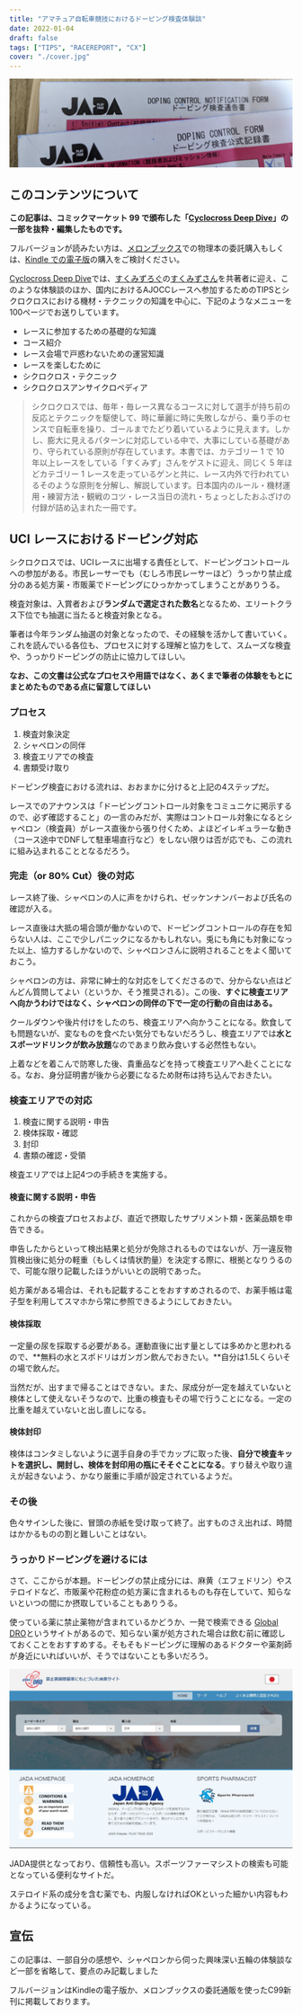 ```yaml
---
title: "アマチュア自転車競技におけるドーピング検査体験談"
date: 2022-01-04
draft: false
tags: ["TIPS", "RACEREPORT", "CX"]
cover: "./cover.jpg"
---
```


![検査対象に選ばれると、通称赤紙が発行される](./cover.jpg)

## このコンテンツについて

**この記事は、コミックマーケット 99 で頒布した「[Cyclocross Deep Dive](https://amzn.to/3qJo6l8)」の一部を抜粋・編集したものです。**

フルバージョンが読みたい方は、[メロンブックス](https://www.melonbooks.co.jp/detail/detail.php?product_id=1163552)での物理本の委託購入もしくは、[Kindle での電子版](https://amzn.to/3qJo6l8)の購入をご検討ください。

<LinkBox url="https://www.amazon.co.jp/dp/B09NWBGVJD/" isAmazonLink />

<LinkBox url="https://www.melonbooks.co.jp/detail/detail.php?product_id=1163552" />

[Cyclocross Deep Dive](https://amzn.to/3qJo6l8)では、[すくみずろぐ](https://skmzlog.com/)の[すくみずさん](https://twitter.com/skmzmw)を共著者に迎え、このような体験談のほか、国内におけるAJOCCレースへ参加するためのTIPSとシクロクロスにおける機材・テクニックの知識を中心に、下記のようなメニューを100ページでお送りしています。

- レースに参加するための基礎的な知識
- コース紹介
- レース会場で戸惑わないための運営知識
- レースを楽しむために
- シクロクロス・テクニック
- シクロクロスアンサイクロペディア

> シクロクロスでは、毎年・毎レース異なるコースに対して選手が持ち前の反応とテクニックを駆使して、時に華麗に時に失敗しながら、乗り手のセンスで自転車を操り、ゴールまでたどり着いているように見えます。しかし、膨大に見えるパターンに対応している中で、大事にしている基礎があり、守られている原則が存在しています。本書では、カテゴリー 1 で 10 年以上レースをしている「すくみず」さんをゲストに迎え、同じく 5 年ほどカテゴリー 1 レースを走っているゲンと共に、レース内外で行われているそのような原則を分解し、解説しています。日本国内のルール・機材運用・練習方法・観戦のコツ・レース当日の流れ・ちょっとしたおふざけの付録が詰め込まれた一冊です。

## UCI レースにおけるドーピング対応

シクロクロスでは、UCIレースに出場する責任として、ドーピングコントロールへの参加がある。市民レーサーでも（むしろ市民レーサーほど）うっかり禁止成分のある処方薬・市販薬でドーピングにひっかかってしまうことがありうる。

検査対象は、入賞者および**ランダムで選定された数名**となるため、エリートクラス下位でも抽選に当たると検査対象となる。

筆者は今年ランダム抽選の対象となったので、その経験を活かして書いていく。これを読んでいる各位も、プロセスに対する理解と協力をして、スムーズな検査や、うっかりドーピングの防止に協力してほしい。

**なお、この文書は公式なプロセスや用語ではなく、あくまで筆者の体験をもとにまとめたものである点に留意してほしい**

### プロセス

1. 検査対象決定
2. シャペロンの同伴
3. 検査エリアでの検査
4. 書類受け取り

ドーピング検査における流れは、おおまかに分けると上記の4ステップだ。

レースでのアナウンスは「ドーピングコントロール対象をコミュニケに掲示するので、必ず確認すること」の一言のみだが、実際はコントロール対象になるとシャペロン（検査員）がレース直後から張り付くため、よほどイレギュラーな動き（コース途中でDNFして駐車場直行など）をしない限りは否が応でも、この流れに組み込まれることとなるだろう。

### 完走（or 80% Cut）後の対応

レース終了後、シャペロンの人に声をかけられ、ゼッケンナンバーおよび氏名の確認が入る。

レース直後は大抵の場合頭が働かないので、ドーピングコントロールの存在を知らない人は、ここで少しパニックになるかもしれない。兎にも角にも対象になった以上、協力するしかないので、シャペロンさんに説明されることをよく聞いておこう。

シャペロンの方は、非常に紳士的な対応をしてくださるので、分からない点はどんどん質問してよい（というか、そう推奨される）。この後、**すぐに検査エリアへ向かうわけではなく、シャペロンの同伴の下で一定の行動の自由はある。**

クールダウンや後片付けをしたのち、検査エリアへ向かうことになる。飲食しても問題ないが、変なものを食べたい気分でもないだろうし、検査エリアでは**水とスポーツドリンクが飲み放題**なのであまり飲み食いする必然性もない。

上着などを着こんで防寒した後、貴重品などを持って検査エリアへ赴くことになる。なお、身分証明書が後から必要になるため財布は持ち込んでおきたい。

### 検査エリアでの対応

1. 検査に関する説明・申告
2. 検体採取・確認
3. 封印
4. 書類の確認・受領

検査エリアでは上記4つの手続きを実施する。

#### 検査に関する説明・申告

これからの検査プロセスおよび、直近で摂取したサプリメント類・医薬品類を申告できる。

申告したからといって検出結果と処分が免除されるものではないが、万一違反物質検出後に処分の軽重（もしくは情状酌量）を決定する際に、根拠となりうるので、可能な限り記載したほうがいいとの説明であった。

処方薬がある場合は、それも記載することをおすすめされるので、お薬手帳は電子型を利用してスマホから常に参照できるようにしておきたい。

#### 検体採取

一定量の尿を採取する必要がある。運動直後に出す量としては多めかと思われるので、**無料の水とスポドリはガンガン飲んでおきたい。**自分は1.5Lくらいその場で飲んだ。

当然だが、出すまで帰ることはできない。また、尿成分が一定を越えていないと検体として使えないそうなので、比重の検査もその場で行うことになる。一定の比重を越えていないと出し直しになる。

#### 検体封印

検体はコンタミしないように選手自身の手でカップに取った後、**自分で検査キットを選択し、開封し、検体を封印用の瓶にそそぐことになる**。すり替えや取り違えが起きないよう、かなり厳重に手順が設定されているようだ。

### その後

色々サインした後に、冒頭の赤紙を受け取って終了。出すものさえ出れば、時間はかかるものの割と難しいことはない。

### うっかりドーピングを避けるには

さて、ここからが本題。ドーピングの禁止成分には、麻黄（エフェドリン）やステロイドなど、市販薬や花粉症の処方薬に含まれるものも存在していて、知らないといつの間にか摂取していることもありうる。

使っている薬に禁止薬物が含まれているかどうか、一発で検索できる [Global DRO](https://www.globaldro.com/JP/search)というサイトがあるので、知らない薬が処方された場合は飲む前に確認しておくことをおすすめする。そもそもドーピングに理解のあるドクターや薬剤師が身近にいればいいが、そうではないことも多いだろう。

![Global DROは競技ごとの禁止物質を含んでいるか検索できる](./dro.jpg)

<LinkBox url="https://www.globaldro.com/JP/search" />

JADA提供となっており、信頼性も高い。スポーツファーマシストの検索も可能となっている便利なサイトだ。

ステロイド系の成分を含む薬でも、内服しなければOKといった細かい内容もわかるようになっている。

## 宣伝

この記事は、一部自分の感想や、シャペロンから伺った興味深い五輪の体験談など一部を省略して、要点のみ記載しました

フルバージョンはKindleの電子版か、メロンブックスの委託通販を使ったC99新刊に掲載しております。

<LinkBox url="https://www.amazon.co.jp/dp/B09NWBGVJD/" isAmazonLink />

<LinkBox url="https://www.melonbooks.co.jp/detail/detail.php?product_id=1163552" />
